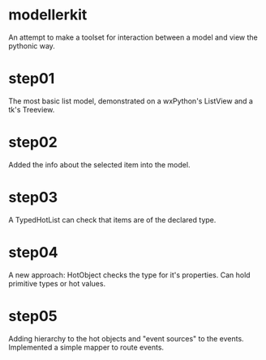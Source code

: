 modellerkit
===========

An attempt to make a toolset for interaction between a model and view the pythonic way.

step01
======
The most basic list model, demonstrated on a wxPython's ListView and a tk's Treeview.

step02
======
Added the info about the selected item into the model.

step03
======
A TypedHotList can check that items are of the declared type.

step04
======
A new approach: HotObject checks the type for it's properties. Can hold
primitive types or hot values.

step05
======
Adding hierarchy to the hot objects and "event sources" to the events.
Implemented a simple mapper to route events.


